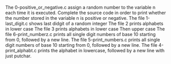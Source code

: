 The 0-positive_or_negative.c assign a random number to the variable n each time it is executed. Complete the source code in order to print whether the number stored in the variable n is positive or negative.
The file 1-last_digit.c shows last didgit of a random integer
The file 2 prints alphabets in lower case
The file 3 prints alphabets in lower case Then upper case
The file 6-print_numberz.c prints all single digit numbers of base 10 starting from 0, followed by a new line.
The file 5-print_numbers.c prints all single digit numbers of base 10 starting from 0, followed by a new line.
The file 4-print_alphabt.c prints the alphabet in lowercase, followed by a new line with just putchar.
